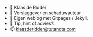 - 👋 Klaas de Ridder
- 👀 Verslaggever en schaduwauteur
- 🌱 Eigen weblog met Gitpages / Jekyll.
- 💞️ Tip, hint of advies?:
- 📫 klaasderidder@tutanota.com
